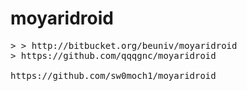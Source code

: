 moyaridroid
===========

<PRE>
> > http://bitbucket.org/beuniv/moyaridroid
> https://github.com/qqqgnc/moyaridroid

https://github.com/sw0moch1/moyaridroid
</PRE>

